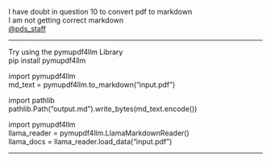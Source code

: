 I have doubt in question 10 to convert pdf to markdown  
I am not getting correct markdown  
[@pds_staff](/u/pds_staff)



---

Try using the pymupdf4llm Library  
pip install pymupdf4llm

import pymupdf4llm  
md_text = pymupdf4llm.to_markdown(“input.pdf”)

import pathlib  
pathlib.Path(“output.md”).write_bytes(md_text.encode())

import pymupdf4llm  
llama_reader = pymupdf4llm.LlamaMarkdownReader()  
llama_docs = llama_reader.load_data(“input.pdf”)



---

